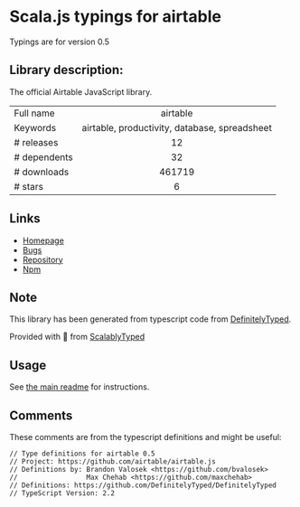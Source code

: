 
# Scala.js typings for airtable

Typings are for version 0.5

## Library description:
The official Airtable JavaScript library.

|                    |                 |
| ------------------ | :-------------: |
| Full name          | airtable |
| Keywords           | airtable, productivity, database, spreadsheet |
| # releases         | 12 |
| # dependents       | 32 |
| # downloads        | 461719 |
| # stars            | 6 |

## Links
- [Homepage](https://github.com/airtable/airtable.js)
- [Bugs](https://github.com/airtable/airtable.js/issues)
- [Repository](https://github.com/airtable/airtable.js)
- [Npm](https://www.npmjs.com/package/airtable)
    


## Note
This library has been generated from typescript code from [DefinitelyTyped](https://definitelytyped.org).

Provided with :purple_heart: from [ScalablyTyped](https://github.com/oyvindberg/ScalablyTyped)

## Usage
See [the main readme](../../readme.md) for instructions.

## Comments

These comments are from the typescript definitions and might be useful:
```
// Type definitions for airtable 0.5
// Project: https://github.com/airtable/airtable.js
// Definitions by: Brandon Valosek <https://github.com/bvalosek>
//                 Max Chehab <https://github.com/maxchehab>
// Definitions: https://github.com/DefinitelyTyped/DefinitelyTyped
// TypeScript Version: 2.2

```

